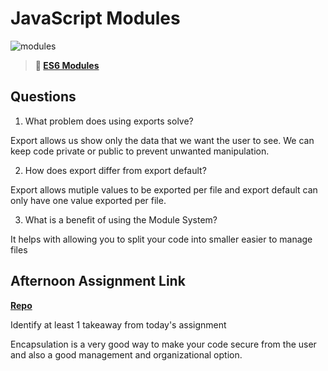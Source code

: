 # JavaScript Modules

![modules](https://bcw.blob.core.windows.net/public/img/1015719031845190)

> **📖 [ES6 Modules](https://codeworksacademy.com/fs-student-guide/resources/wk3/01-Modules)**

## Questions

1. What problem does using exports solve?

Export allows us show only the data that we want the user to see. We can keep code private or public to prevent unwanted manipulation.

2. How does export differ from export default?

Export allows mutiple values to be exported per file and export default can only have one value exported per file. 

3. What is a benefit of using the Module System?

It helps with allowing you to split your code into smaller easier to manage files

## Afternoon Assignment Link

**[Repo](https://github.com/GregBullington/day-at-the-zoo)**

Identify at least 1 takeaway from today's assignment 

Encapsulation is a very good way to make your code secure from the user and also a good management and organizational option.
